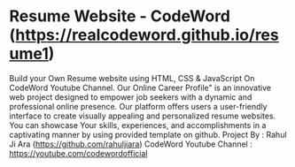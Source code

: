 # Resume Website - CodeWord (https://realcodeword.github.io/resume1)
Build your Own Resume website using HTML, CSS & JavaScript On CodeWord Youtube Channel.
Our Online Career Profile" is an innovative web project designed to empower job seekers with a dynamic and professional online presence.
Our platform offers users a user-friendly interface to create visually appealing and personalized resume websites.
You can showcase Your skills, experiences, and accomplishments in a captivating manner by using provided template on github.
Project By : Rahul Ji Ara (https://github.com/rahuljiara)
CodeWord Youtube Channel : https://youtube.com/codewordofficial

